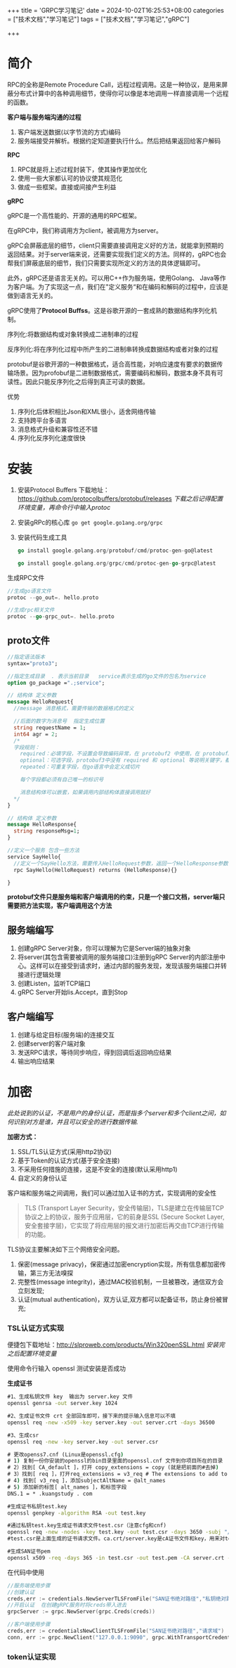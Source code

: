 +++
title = 'GRPC学习笔记'
date = 2024-10-02T16:25:53+08:00
categories =  ["技术文档","学习笔记"] 
tags = ["技术文档","学习笔记","gRPC"]

+++

# 简介

RPC的全称是Remote Procedure Call，远程过程调用。这是一种协议，是用来屏蔽分布式计算中的各种调用细节，使得你可以像是本地调用一样直接调用一个远程的函数。

**客户端与服务端沟通的过程**

1. 客户端发送数据(以字节流的方式)编码
2. 服务端接受并解析。根据约定知道要执行什么。然后把结果返回给客户解码

**RPC**

1. RPC就是将上述过程封装下，使其操作更加优化
2. 使用一些大家都认可的协议使其规范化
3. 做成一些框架。直接或间接产生利益

**gRPC**

gRPC是一个高性能的、开源的通用的RPC框架。

在gRPC中，我们称调用方为client，被调用方为server。

gRPC会屏蔽底层的细节，client只需要直接调用定义好的方法，就能拿到预期的返回结果。对于server端来说，还需要实现我们定义的方法。同样的，gRPC也会帮我们屏蔽底层的细节，我们只需要实现所定义的方法的具体逻辑即可。

此外，gRPC还是语言无关的。可以用C++作为服务端，使用Golang、 Java等作为客户端。为了实现这一点，我们在"定义服务“和在编码和解码的过程中，应该是做到语言无关的。



gRPC使用了**Protocol Buffss**。这是谷歌开源的一套成熟的数据结构序列化机制。



序列化:将数据结构或对象转换成二进制串的过程

反序列化:将在序列化过程中所产生的二进制串转换成数据结构或者对象的过程



protobuf是谷歌开源的一种数据格式，适合高性能，对响应速度有要求的数据传输场景。因为profobuf是二进制数据格式，需要编码和解码，数据本身不具有可读性。因此只能反序列化之后得到真正可读的数据。

优势

1. 序列化后体积相比Json和XML很小，适舍网络传输
2. 支持跨平台多语言
3. 消息格式升级和兼容性还不错
4. 序列化反序列化速度很快

# 安装

1. 安装Protocol Buffers
   下载地址：https://github.com/protocolbuffers/protobuf/releases   *下载之后记得配置环境变量，再命令行中输入protoc*

2. 安装gRPc的核心库
   `go get google.go1ang.org/grpc`

3. 安装代码生成工具

   ~~~go
   go install google.golang.org/protobuf/cmd/protoc-gen-go@latest
   
   go install google.golang.org/grpc/cmd/protoc-gen-go-grpc@latest
   ~~~

   







生成RPC文件

~~~go
//生成go语言文件
protoc --go_out=. hello.proto

//生成rpc相关文件
protoc --go-grpc_out=. hello.proto
~~~



## proto文件

~~~protobuf
//指定语法版本
syntax="proto3";

//指定生成目录  . 表示当前目录   service表示生成的go文件的包名为service
option go_package =".;service";

// 结构体 定义参数
message HelloRequest{
  //message 消息格式，需要传输的数据格式的定义

  //后面的数字为消息号  指定生成位置
  string requestName = 1;
  int64 agr = 2;
  /*
  字段规则：
    required：必填字段，不设置会导致编码异常，在 protobuf2 中使用，在 protobuf3 中删除
    optional：可选字段，protobuf3中没有 required 和 optional 等说明关键字，都默认为 optional
    repeated：可重复字段，在go语言中会定义成切片

    每个字段都必须有自己唯一的标识号

    消息结构体可以嵌套，如果调用内部结构体直接调用就好
  */
}

// 结构体 定义参数
message HelloResponse{
  string responseMsg=1;
}

//定义一个服务 包含一些方法
service SayHello{
  //定义一个SayHello方法，需要传入HelloRequest参数，返回一个HelloResponse参数
  rpc SayHello(HelloRequest) returns (HelloResponse){}

}

~~~

**protobuf文件只是服务端和客户端调用的约束，只是一个接口文档，server端只需要把方法实现，客户端调用这个方法**



## 服务端编写

1. 创建gRPC Server对象，你可以理解为它是Server端的抽象对象
2. 将server(其包含需要被调用的服务端接口)注册到gRPC Server的内部注册中心。这样可以在接受到请求时，通过内部的服务发现，发现该服务端接口并转接进行逻辑处理
3. 创建Listen，监听TCP端口
4. gRPC Server开始lis.Accept，直到Stop

## 客户端编写

1. 创建与给定目标(服务端)的连接交互
2. 创建server的客户端对象
3. 发送RPC请求，等待同步响应，得到回调后返回响应结果
4. 输出响应结果

# 加密

*此处说到的认证，不是用户的身份认证，而是指多个server和多个client之间，如何识别对方是谁，并且可以安全的进行数据传输.* 

**加密方式：**

1. SSL/TLS认证方式(采用http2协议)
2. 基于Token的认证方式(基于安全连接)
3. 不采用任何措施的连接，这是不安全的连接(默认采用http1)
4. 自定义的身份认证

客户端和服务端之间调用，我们可以通过加入证书的方式，实现调用的安全性

> TLS (Transport Layer Security，安全传输层)，TLS是建立在传输层TCP协议之上的协议，服务于应用层，它的前身是SSL (Secure Socket Layer,安全套接字层)，它实现了将应用层的报文进行加密后再交由TCP进行传输的功能。

TLS协议主要解决如下三个网络安全问题。

1. 保密(message privacy)，保密通过加密encryption实现，所有信息都加密传输，第三方无法嗅探
2. 完整性(message integrity)，通过MAC校验机制，一旦被篡改，通信双方会立刻发现;
3. 认证(mutual authentication)，双方认证,双方都可以配备证书，防止身份被冒充;

### TSL认证方式实现

便捷包下载地址：http://slproweb.com/products/Win320penSSL.html  *安装完之后配置环境变量*

使用命令行输入 openssl 测试安装是否成功

**生成证书**

~~~cmd
#1、生成私钥文件 key  输出为 server.key 文件
openssl genrsa -out server.key 1024

#2、生成证书文件 crt 全部回车即可，接下来的提示输入信息可以不填  
openssl req -new -x509 -key server.key -out server.crt -days 36500

#3、生成csr
openssl req -new -key server.key -out server.csr
~~~

~~~cmd
# 更改openss7.cnf (Linux是openssl.cfg)
# 1) 复制一份你安装的openssl的bin目录里面的openssl.cnf 文件到你项目所在的目录
# 2）找到[ CA_default ]，打开 copy_extensions = copy (就是把前面的#去掉)
# 3）找到[ req ]，打开req_extensions = v3_req # The extensions to add to a certificate request
# 4) 找到[ v3_req ]，添加subjectAltName = @alt_names
# 5) 添加新的标签[ alt_names ]，和标签字段
DNS.1 = * .kuangstudy . com
~~~

~~~cmd
#生成证书私钥test.key
openssl genpkey -algorithm RSA -out test.key

#通过私钥test.key生成证书请求文件test.csr（注意cfg和cnf)
openssl req -new -nodes -key test.key -out test.csr -days 3650 -subj "/C=cn/OU=myorg/O=mycomp/CN=myname " -config ./openssl.cnf -extensions v3_req
#test.csr是上面生成的证书请求文件。ca.crt/server.key是cA证书文件和key，用来对test.csr进行签名认证。这两个文件在第一部分生成。

#生成SAN证书pem
openssl x509 -req -days 365 -in test.csr -out test.pem -CA server.crt -CAkey server.key -CAcreateserial -extfile ./openssl.cnf -extensions v3_req
~~~

在代码中使用

~~~go
//服务端使用步骤
//创建认证
creds,err := credentials.NewServerTLSFromFile("SAN证书绝对路径","私钥绝对路径")
//开启认证  在创建gRPC服务时将creds带入进去
grpcServer := grpc.NewServer(grpc.Creds(creds))

//客户端使用步骤
creds,err := credentialsNewClientTLSFromFile("SAN证书绝对路径","请求域")
conn, err := grpc.NewClient("127.0.0.1:9090", grpc.WithTransportCredentials(creds))
~~~

### token认证实现


